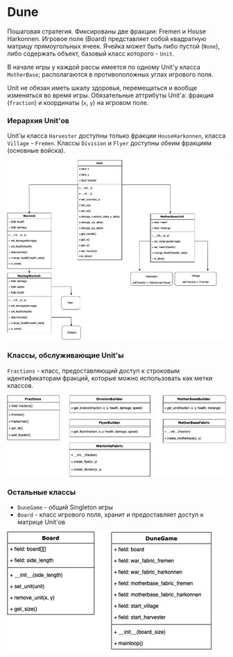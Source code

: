# Dune
Пошаговая стратегия. Фиксированы две фракции: Fremen и House Harkonnen.
Игровое поле (Board) представляет собой квадратную матрицу прямоугольных ячеек.
Ячейка может быть либо пустой (`None`), либо содержать объект, базовый класс которого - `Unit`.

В начале игры у каждой рассы имеется по одному Unit'у класса `MotherBase`; располагаются в противоположных
углах игрового поля.

Unit не обязан иметь шкалу здоровья, перемещаться и вообще изменяться во время игры.
Обязательные аттрибуты Unit'а: фракция (`fraction`) и координаты (`x`, `y`) на игровом поле.

### Иерархия Unit'ов
Unit'ы класса `Harvester` доступны только фракции `HouseHarkonnen`, класса `Village` - `Fremen`. Классы `Division` и `Flyer` доступны обеим фракциям (основные войска).

![image](img/UnitsDiagram.png)

### Классы, обслуживающие Unit'ы
`Fractions` - класс, предоставляющий доступ к строковым идентификаторам фракций, которые можно использовать как метки классов.

![imagine](img/HouseHold.png)

### Остальные классы
+ `DuneGame` - общий Singleton игры
+ `Board` - класс игрового поля, хранит и предоставляет доступ к матрице Unit'ов

![image](img/Other.png)